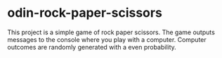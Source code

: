 # odin-rock-paper-scissors

This project is a simple game of rock paper scissors. The game outputs messages to the console where you play with a computer. Computer outcomes are randomly generated with a even probability.